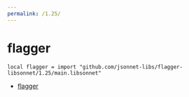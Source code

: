 ```yaml
---
permalink: /1.25/
---
```


# flagger

```jsonnet
local flagger = import "github.com/jsonnet-libs/flagger-libsonnet/1.25/main.libsonnet"
```



* [flagger](flagger/index.md)